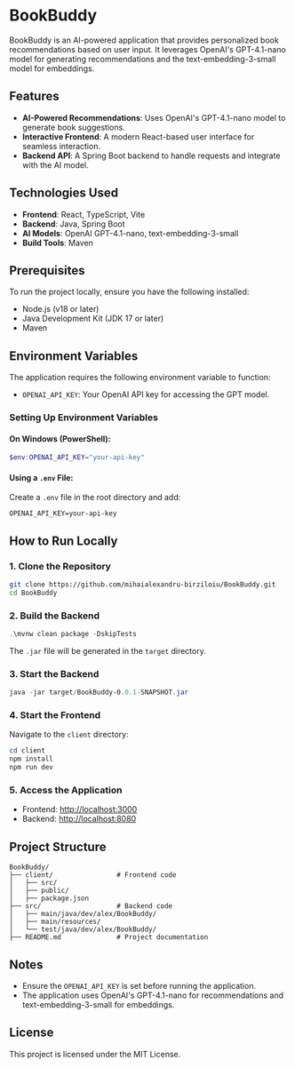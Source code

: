 # BookBuddy

BookBuddy is an AI-powered application that provides personalized book recommendations based on user input. It leverages OpenAI's GPT-4.1-nano model for generating recommendations and the text-embedding-3-small model for embeddings.

## Features

- **AI-Powered Recommendations**: Uses OpenAI's GPT-4.1-nano model to generate book suggestions.
- **Interactive Frontend**: A modern React-based user interface for seamless interaction.
- **Backend API**: A Spring Boot backend to handle requests and integrate with the AI model.

## Technologies Used

- **Frontend**: React, TypeScript, Vite
- **Backend**: Java, Spring Boot
- **AI Models**: OpenAI GPT-4.1-nano, text-embedding-3-small
- **Build Tools**: Maven

## Prerequisites

To run the project locally, ensure you have the following installed:

- Node.js (v18 or later)
- Java Development Kit (JDK 17 or later)
- Maven

## Environment Variables

The application requires the following environment variable to function:

- `OPENAI_API_KEY`: Your OpenAI API key for accessing the GPT model.

### Setting Up Environment Variables

#### On Windows (PowerShell):

```powershell
$env:OPENAI_API_KEY="your-api-key"
```

#### Using a `.env` File:

Create a `.env` file in the root directory and add:

```
OPENAI_API_KEY=your-api-key
```

## How to Run Locally

### 1. Clone the Repository

```bash
git clone https://github.com/mihaialexandru-birziloiu/BookBuddy.git
cd BookBuddy
```

### 2. Build the Backend

```powershell
.\mvnw clean package -DskipTests
```

The `.jar` file will be generated in the `target` directory.

### 3. Start the Backend

```powershell
java -jar target/BookBuddy-0.0.1-SNAPSHOT.jar
```

### 4. Start the Frontend

Navigate to the `client` directory:

```powershell
cd client
npm install
npm run dev
```

### 5. Access the Application

- Frontend: [http://localhost:3000](http://localhost:3000)
- Backend: [http://localhost:8080](http://localhost:8080)

## Project Structure

```
BookBuddy/
├── client/                # Frontend code
│   ├── src/
│   ├── public/
│   ├── package.json
├── src/                   # Backend code
│   ├── main/java/dev/alex/BookBuddy/
│   ├── main/resources/
│   └── test/java/dev/alex/BookBuddy/
├── README.md              # Project documentation
```

## Notes

- Ensure the `OPENAI_API_KEY` is set before running the application.
- The application uses OpenAI's GPT-4.1-nano for recommendations and text-embedding-3-small for embeddings.

## License

This project is licensed under the MIT License.
